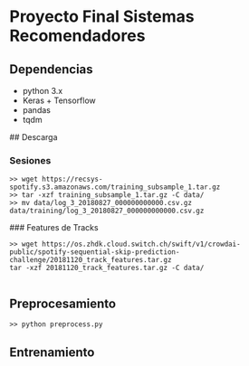 # Proyecto Final Sistemas Recomendadores

## Dependencias
- python 3.x
- Keras + Tensorflow
- pandas
- tqdm

## Descarga
### Sesiones
```
>> wget https://recsys-spotify.s3.amazonaws.com/training_subsample_1.tar.gz
>> tar -xzf training_subsample_1.tar.gz -C data/
>> mv data/log_3_20180827_000000000000.csv.gz data/training/log_3_20180827_000000000000.csv.gz
```
### Features de Tracks
```
>> wget https://os.zhdk.cloud.switch.ch/swift/v1/crowdai-public/spotify-sequential-skip-prediction-challenge/20181120_track_features.tar.gz
tar -xzf 20181120_track_features.tar.gz -C data/
  
```
## Preprocesamiento
```
>> python preprocess.py
```

## Entrenamiento



